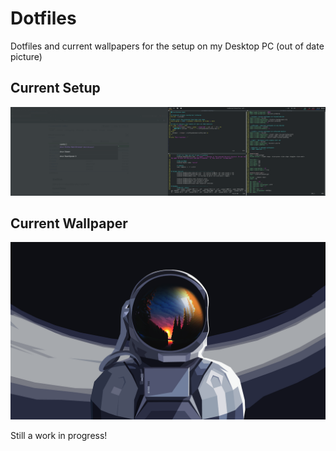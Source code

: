 # Dotfiles
Dotfiles and current wallpapers for the setup on my Desktop PC
(out of date picture)

## Current Setup
![Screenshot](/dotfiles/config/images/screenshot.png)

## Current Wallpaper
![Screenshot](/dotfiles/config/images/astronaut.png)

Still a work in progress!
